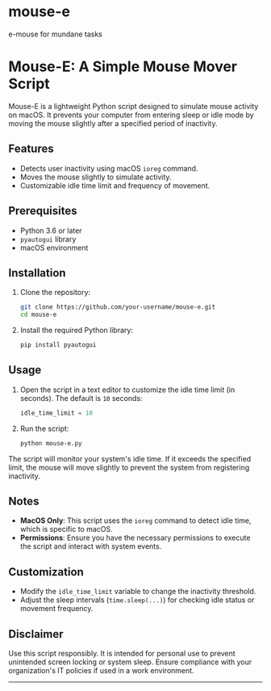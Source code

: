 # mouse-e
e-mouse for mundane tasks
# Mouse-E: A Simple Mouse Mover Script

Mouse-E is a lightweight Python script designed to simulate mouse activity on macOS. It prevents your computer from entering sleep or idle mode by moving the mouse slightly after a specified period of inactivity.

## Features

- Detects user inactivity using macOS `ioreg` command.
- Moves the mouse slightly to simulate activity.
- Customizable idle time limit and frequency of movement.

## Prerequisites

- Python 3.6 or later
- `pyautogui` library
- macOS environment

## Installation

1. Clone the repository:
   ```bash
   git clone https://github.com/your-username/mouse-e.git
   cd mouse-e
   ```

2. Install the required Python library:
   ```bash
   pip install pyautogui
   ```

## Usage

1. Open the script in a text editor to customize the idle time limit (in seconds). The default is `10` seconds:
   ```python
   idle_time_limit = 10
   ```

2. Run the script:
   ```bash
   python mouse-e.py
   ```

The script will monitor your system's idle time. If it exceeds the specified limit, the mouse will move slightly to prevent the system from registering inactivity.

## Notes

- **MacOS Only**: This script uses the `ioreg` command to detect idle time, which is specific to macOS.
- **Permissions**: Ensure you have the necessary permissions to execute the script and interact with system events.

## Customization

- Modify the `idle_time_limit` variable to change the inactivity threshold.
- Adjust the sleep intervals (`time.sleep(...)`) for checking idle status or movement frequency.

## Disclaimer

Use this script responsibly. It is intended for personal use to prevent unintended screen locking or system sleep. Ensure compliance with your organization's IT policies if used in a work environment.

---

